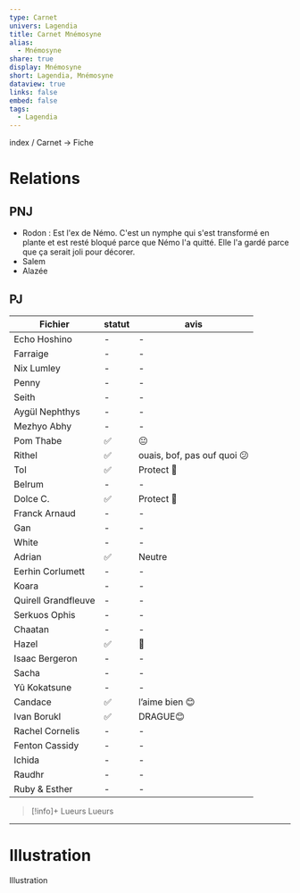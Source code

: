 ```yaml
---
type: Carnet
univers: Lagendia
title: Carnet Mnémosyne
alias:
  - Mnémosyne
share: true
display: Mnémosyne
short: Lagendia, Mnémosyne
dataview: true
links: false
embed: false
tags:
  - Lagendia
---
```


index / Carnet
→ Fiche

# Relations
## PNJ
- Rodon : Est l'ex de Némo. C'est un nymphe qui s'est transformé en plante et est resté bloqué parce que Némo l'a quitté. Elle l'a gardé parce que ça serait joli pour décorer.
- Salem
- Alazée

## PJ
| Fichier                                                                                            | statut | avis                        |
| -------------------------------------------------------------------------------------------------- | ------ | --------------------------- |
| Echo Hoshino             | \-     | \-                          |
| Farraige                     | \-     | \-                          |
| Nix Lumley                 | \-     | \-                          |
| Penny                           | \-     | \-                          |
| Seith                           | \-     | \-                          |
| Aygül Nephthys         | \-     | \-                          |
| Mezhyo Abhy               | \-     | \-                          |
| Pom Thabe                   | ✅      | 😐                          |
| Rithel                         | ✅      | ouais, bof, pas ouf quoi 😕 |
| Tol                               | ✅      | Protect 🥰                  |
| Belrum                          | \-     | \-                          |
| Dolce C.                      | ✅      | Protect 🥰                  |
| Franck Arnaud            | \-     | \-                          |
| Gan                                | \-     | \-                          |
| White                            | \-     | \-                          |
| Adrian                           | ✅      | Neutre                      |
| Eerhin Corlumett       | \-     | \-                          |
| Koara                             | \-     | \-                          |
| Quirell Grandfleuve | \-     | \-                          |
| Serkuos Ophis             | \-     | \-                          |
| Chaatan                        | \-     | \-                          |
| Hazel                            | ✅      | 🥰                          |
| Isaac Bergeron          | \-     | \-                          |
| Sacha                            | \-     | \-                          |
| Yû Kokatsune              | \-     | \-                          |
| Candace                             | ✅      | l’aime bien 😊              |
| Ivan Borukl                     | ✅      | DRAGUE😊                    |
| Rachel Cornelis             | \-     | \-                          |
| Fenton Cassidy              | \-     | \-                          |
| Ichida                              | \-     | \-                          |
| Raudhr                              | \-     | \-                          |
| Ruby & Esther                | \-     | \-                          |


> [!info]+ Lueurs
Lueurs


---

# Illustration

Illustration